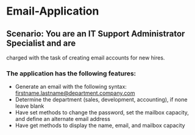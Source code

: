 # Email-Application


## Scenario: You are an IT Support Administrator Specialist and are
charged with the task of creating email accounts for new hires.

### The application has the following features:

* Generate an email with the following syntax: firstname.lastname@department.company.com
* Determine the department (sales, development, accounting), if none leave blank
* Have set methods to change the password, set the mailbox capacity, and define an alternate
email address
* Have get methods to display the name, email, and mailbox capacity
